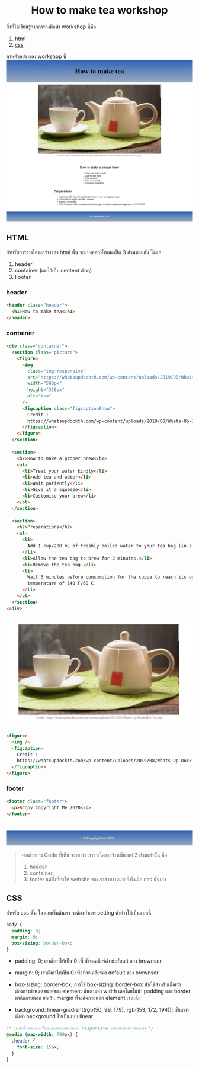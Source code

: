 <div align="center">
    <h1>How to make tea workshop</h1>
</div>

สิ่งที่ได้เรียนรู้จากการลงมือทำ workshop นี้คือ

1. [html](#html)
2. [css](#css)

ภาพตัวอย่างของ workshop นี้
![result](Result.png)

## HTML

สำหรับการวางโครงสร้างของ html นั้น จะแบ่งออกทั้งหมดเป็น 3 ส่วนด้วยกัน ได้แก่

1. header
2. container (เอาไว้เก็บ centent ต่างๆ)
3. Footer

### header

```html
<header class="header">
  <h1>How to make tea</h1>
</header>
```

### container

```html
<div class="container">
  <section class="picture">
    <figure>
      <img
        class="img-responsive"
        src="https://whatsupdockth.com/wp-content/uploads/2019/08/Whats-Up-Dock-Hot-Tea.jpg"
        width="500px"
        height="350px"
        alt="tea"
      />
      <figcaption class="figcaptionShow">
        Credit :
        https://whatsupdockth.com/wp-content/uploads/2019/08/Whats-Up-Dock-Hot-Tea.jpg
      </figcaption>
    </figure>
  </section>

  <section>
    <h2>How to make a proper brew</h2>
    <ol>
      <li>Treat your water kindly</li>
      <li>Add tea and water</li>
      <li>Wait patiently</li>
      <li>Give it a squeeze</li>
      <li>Customise your brew</li>
    </ol>
  </section>

  <section>
    <h2>Preparations</h2>
    <ul>
      <li>
        Add 1 cup/200 mL of freshly boiled water to your tea bag (in a mug)
      </li>
      <li>Allow the tea bag to brew for 2 minutes.</li>
      <li>Remove the tea bag.</li>
      <li>
        Wait 6 minutes before consumption for the cuppa to reach its optimum
        temperature of 140 F/60 C.
      </li>
    </ul>
  </section>
</div>
```

![figcaption](figcaption.png)

```html
<figure>
  <img />
  <figcaption>
    Credit :
    https://whatsupdockth.com/wp-content/uploads/2019/08/Whats-Up-Dock-Hot-Tea.jpg
  </figcaption>
</figure>
```

### footer

```html
<footer class="footer">
  <p>&copy Copyright Me 2020</p>
</footer>
```

![add a copy ](copyfooter.png)

> จากตัวอย่าง Code ที่เห็น จะพบว่า เราวางโครงสร้างเพียงแค่ 3 ส่วนเท่านั้น คือ
>
> 1. header
> 2. container
> 3. footer
>    แต่สิ่งที่ทำให้ website ของเราสวยงามมากยิ่งขึ้นคือ css นั้นเอง

## CSS

สำหรับ css นั้น ในตอนเริ่มต้นเรา จะต้องทำการ setting ค่าต่างให้เป็นแบบนี้

```css
body {
  padding: 0;
  margin: 0;
  box-sizing: border-box;
}
```

- padding: 0; เราตั้งค่าให้เป็น 0 เพื่อที่จะเคลียร์ค่า default ของ brownser

- margin: 0; เราตั้งค่าให้เป็น 0 เพื่อที่จะเคลียร์ค่า default ของ brownser

- box-sizing: border-box; การใช้ box-sizing: border-box นั้นใช้สำหรับเมื่อเราต้องการกำหนดขนาดของ element นั้นตามค่า width เลยโดยไม่นำ padding และ border มาคิดภายนอก ยกเว้น margin ที่จะคิดภายนอก element เช่นเดิม

- background: linear-gradient(rgb(50, 99, 179), rgb(153, 172, 194)); เป็นการตั้งค่า background ให้เป็นแบบ linear

```css
/* กรณีที่เราต้องการให้การแสดงผลมีค่าแบบ Responsive ตามขนาดที่เราต้องการ */
@media (max-width: 700px) {
  .header {
    font-size: 15px;
  }
}
```
